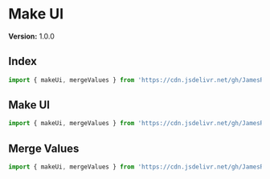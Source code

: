 # Make UI

**Version:** 1.0.0

## Index

``` JavaScript
import { makeUi, mergeValues } from 'https://cdn.jsdelivr.net/gh/JamesRobertHugginsNgo/make-ui@1.0.0/index.js';
```

## Make UI

``` JavaScript
import { makeUi, mergeValues } from 'https://cdn.jsdelivr.net/gh/JamesRobertHugginsNgo/make-ui@1.0.0/make-ui.js';
```

## Merge Values

``` JavaScript
import { makeUi, mergeValues } from 'https://cdn.jsdelivr.net/gh/JamesRobertHugginsNgo/make-ui@1.0.0/merge-values.js';
```
